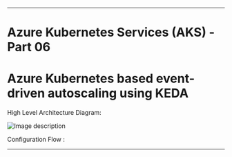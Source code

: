 ----------------------------------------------------------
# Azure Kubernetes Services (AKS) - Part 06
# Azure Kubernetes based event-driven autoscaling using KEDA



High Level Architecture Diagram:


![Image description](https://github.com/GBuenaflor/01azure-aks-keda/blob/master/GB-AKS-KEDA01.png)



Configuration Flow :


----------------------------------------------------------
